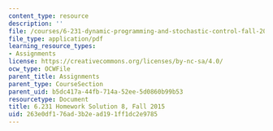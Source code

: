 ```yaml
---
content_type: resource
description: ''
file: /courses/6-231-dynamic-programming-and-stochastic-control-fall-2015/263e0df176ad3b2ead191ff1dc2e9785_MIT6_231F15_Solution8.pdf
file_type: application/pdf
learning_resource_types:
- Assignments
license: https://creativecommons.org/licenses/by-nc-sa/4.0/
ocw_type: OCWFile
parent_title: Assignments
parent_type: CourseSection
parent_uid: b5dc417a-44fb-714a-52ee-5d0860b99b53
resourcetype: Document
title: 6.231 Homework Solution 8, Fall 2015
uid: 263e0df1-76ad-3b2e-ad19-1ff1dc2e9785
---
```

